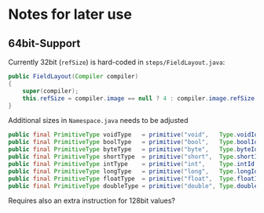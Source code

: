 # Notes for later use

## 64bit-Support

Currently 32bit (`refSize`) is hard-coded in `steps/FieldLayout.java`:

```java
public FieldLayout(Compiler compiler)
{
    super(compiler);
    this.refSize = compiler.image == null ? 4 : compiler.image.refSize;
}
```

Additional sizes in `Namespace.java` needs to be adjusted

```java
public final PrimitiveType voidType   = primitive("void",   Type.voidId,  0);
public final PrimitiveType boolType   = primitive("bool",   Type.boolId,  1);
public final PrimitiveType byteType   = primitive("byte",   Type.byteId,  1);
public final PrimitiveType shortType  = primitive("short",  Type.shortId, 4); // 2
public final PrimitiveType intType    = primitive("int",    Type.intId,   8); // 4
public final PrimitiveType longType   = primitive("long",   Type.longId,  16); //8
public final PrimitiveType floatType  = primitive("float",  Type.floatId, 4);
public final PrimitiveType doubleType = primitive("double", Type.doubleId, 8);
```

Requires also an extra instruction for 128bit values?